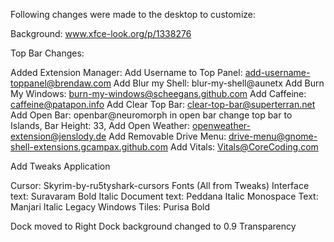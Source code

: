 Following changes were made to the desktop to customize:

Background: www.xfce-look.org/p/1338276

Top Bar Changes:

Added Extension Manager:
Add Username to Top Panel: add-username-toppanel@brendaw.com
Add Blur my Shell: blur-my-shell@aunetx
Add Burn My Windows: burn-my-windows@scheegans.github.com
Add Caffeine: caffeine@patapon.info
Add Clear Top Bar: clear-top-bar@superterran.net
Add Open Bar: openbar@neuromorph
    in open bar change top bar to Islands, Bar Height: 33,
Add Open Weather: openweather-extension@jenslody.de
Add Removable Drive Menu: drive-menu@gnome-shell-extensions.gcampax.github.com
Add Vitals: Vitals@CoreCoding.com

Add Tweaks Application

Cursor: Skyrim-by-ru5tyshark-cursors
Fonts (All from Tweaks)
  Interface text: Suravaram Bold Italic
  Document text: Peddana Italic
  Monospace Text: Manjari Italic
  Legacy Windows Tiles: Purisa Bold
  
Dock moved to Right
Dock background changed to 0.9 Transparency
